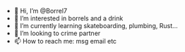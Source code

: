 - 👋 Hi, I’m @Borrel7
- 👀 I’m interested in borrels and a drink
- 🌱 I’m currently learning skateboarding, plumbing, Rust... 
- 💞️ I’m looking to crime partner
- 📫 How to reach me: msg email etc

<!---
Borrel7/Borrel7 is a ✨ special ✨ repository because its `README.md` (this file) appears on your GitHub profile.
You can click the Preview link to take a look at your changes.
--->
